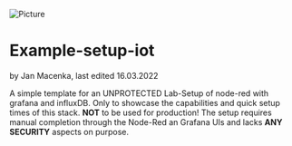 ![Picture](https://cdn2.hubspot.net/hubfs/208250/Blog_Images/monitoring2.png)

# Example-setup-iot

by Jan Macenka, last edited 16.03.2022

A simple template for an UNPROTECTED Lab-Setup of node-red with grafana and influxDB.
Only to showcase the capabilities and quick setup times of this stack. **NOT** to be used for production!
The setup requires manual completion through the Node-Red an Grafana UIs and lacks **ANY SECURITY** aspects on purpose.
